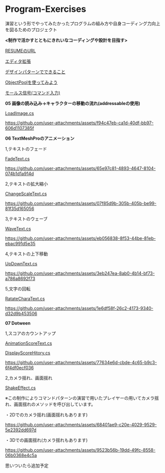 # Program-Exercises

演習という形でやってみたかったプログラムの組み方や自身コーディング力向上を図るためのプロジェクト

**<制作で活かすとともにきれいなコーディングや設計を目指す>**

[RESUMEのURL](https://www.resume.id/works/86287d2425f9e8b3)

[エディタ拡張](Explanations/Editor-Expansion.md)

[デザインパターンでできること](Explanations/Designpatterns.md)

[ObjectPoolを使ってみよう](Explanations/ObjectPool.md)

[モールス信号(コマンド入力)](Explanations/MorseCode.md)

**05 画像の読み込み->キャラクターの移動の流れ(addressableの使用)**

[LoadImage.cs](ProgramExercises/Assets/Resource/Script/CharaMove/LoadImage.cs)

https://github.com/user-attachments/assets/f94c47eb-ca1d-40df-bb97-606d1107385f

**06 TextMeshProのアニメーション**

1,テキストのフェード

[FadeText.cs](ProgramExercises/Assets/Resource/Script/TMPAnimation/FadeText.cs)

https://github.com/user-attachments/assets/65e97c81-4893-4647-8104-074b1d1a914d


2,テキストの拡大縮小

[ChangeScaleText.cs](ProgramExercises/Assets/Resource/Script/TMPAnimation/ChangeScaleText.cs)

https://github.com/user-attachments/assets/07f85d9b-305b-405b-be99-81f35d165056


3,テキストのウェーブ

[WaveText.cs](ProgramExercises/Assets/Resource/Script/TMPAnimation/WaveText.cs)

https://github.com/user-attachments/assets/eb056838-8f53-44be-81eb-ebac991d5e35


4,テキストの上下移動

[UpDownText.cs](ProgramExercises/Assets/Resource/Script/TMPAnimation/UpDownText.cs)

https://github.com/user-attachments/assets/3eb247ea-8ab0-4b14-bf73-a786a8692f73


5,文字の回転

[RatateCharaText.cs](ProgramExercises/Assets/Resource/Script/TMPAnimation/RatateCharaText.cs)

https://github.com/user-attachments/assets/1e6df58f-26c2-4173-9340-d32d9b453506

**07 Dotween**

1,スコアのカウントアップ

[AnimationScoreText.cs](ProgramExercises/Assets/Resource/Script/TMPAnimation/ScoreAnimation/AnimationScoreText.cs)

[DisplayScoreHitory.cs](ProgramExercises/Assets/Resource/Script/TMPAnimation/ScoreAnimation/DisplayScoreHitory.cs)

https://github.com/user-attachments/assets/77634e6d-cbde-4c65-b9c3-6f4df0ecf036

2,カメラ揺れ、画面揺れ

[ShakeEffect.cs](ProgramExercises/Assets/Resource/Script/Other/ShakeEffect.cs)

※この制作によりコマンドパターンの演習で用いたプレイヤーの用いてカメラ揺れ、画面揺れのメソッドを呼び出しています。

・2Dでのカメラ揺れ(画面揺れもあります)

https://github.com/user-attachments/assets/68401ae9-c20e-4029-9529-5e2392dd697d

・3Dでの画面揺れ(カメラ揺れもあります)

https://github.com/user-attachments/assets/9523b56b-19dd-49fc-8558-06b0368e4c5a

思いついたら追加予定
